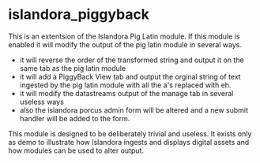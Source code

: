 islandora_piggyback
================

This is an extentsion of the Islandora Pig Latin module.
If this module is enabled it will
modify the output of the pig latin module in several ways.
* it will reverse the order of the transformed string and output it on the
same tab as the pig latin module
* it will add a PiggyBack View tab and output the orginal string of text
ingested by the pig latin module with all the a's replaced with eh.
* it will modify the datastreams output of the manage tab in several useless ways
* also the islandora porcus admin form will be altered and a new submit handler will
be added to the form.

This module is designed to be deliberately trivial and useless.
It exists only as demo to illustrate how Islandora ingests and displays
digital assets and how modules can be used to alter output.

